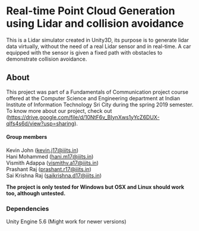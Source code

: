 # Real-time Point Cloud Generation using Lidar and collision avoidance
This is a Lidar simulator created in Unity3D, its purpose is to generate lidar data virtually, without the need of a real Lidar sensor and in real-time. A car equipped with the sensor is given a fixed path with obstacles to demonstrate collision avoidance. 

## About
This project was part of a Fundamentals of Communication project course offered at the Computer Science and Engineering department at Indian Institute of Information Technology Sri City during the spring 2019 semester. To know more about our project, check out (https://drive.google.com/file/d/10NtF6v_BIynXws1yYcZ6DUX-qlfs4s6d/view?usp=sharing).


#### Group members  
Kevin John (kevin.j17@iiits.in)  
Hani Mohammed (hani.m17@iiits.in)  
Vismith Adappa (vismithv.a17@iiits.in)  
Prashant Raj (prashant.r17@iiits.in)  
Sai Krishna Raj (saikrishna.d17@iiits.in) 

 




**The project is only tested for Windows but OSX and Linux should work too, although untested.**


### Dependencies
Unity Engine 5.6 (Might work for newer versions)



